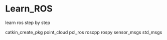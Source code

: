 # Learn_ROS
learn ros step by step

catkin_create_pkg point_cloud pcl_ros roscpp rospy sensor_msgs std_msgs
